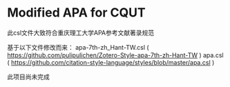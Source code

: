 # Modified APA for CQUT
此csl文件大致符合重庆理工大学APA参考文献著录规范

基于以下文件修改而来：
apa-7th-zh_Hant-TW.csl ( https://github.com/pulipulichen/Zotero-Style-apa-7th-zh-Hant-TW )
apa.csl ( https://github.com/citation-style-language/styles/blob/master/apa.csl )

此项目尚未完成
